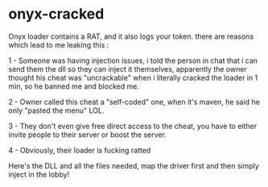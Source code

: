 # onyx-cracked
Onyx loader contains a RAT, and it also logs your token.
 there are reasons which lead to me leaking this :

1 - Someone was having injection issues, i told the person in chat that i can send them the dll so they can inject it themselves, apparently the owner thought his cheat was "uncrackable" when i literally cracked the loader in 1 min, so he banned me and blocked me. 

2 - Owner called this cheat a "self-coded" one, when it's maven, he said he only "pasted the menu" LOL. 

3 - They don't even give free direct access to the cheat, you have to either invite people to their server or boost the server.

4 - Obviously, their loader is fucking ratted

Here's the DLL and all the files needed, map the driver first and then simply inject in the lobby!
